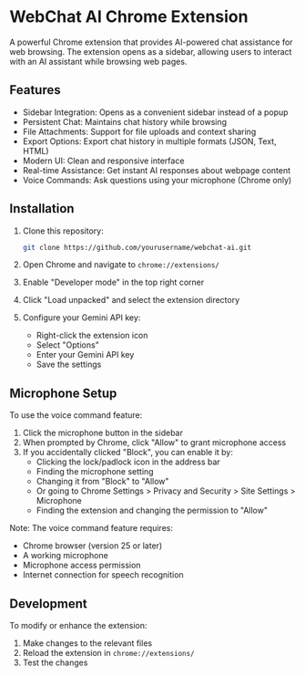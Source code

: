 # WebChat AI Chrome Extension

A powerful Chrome extension that provides AI-powered chat assistance for web browsing. The extension opens as a sidebar, allowing users to interact with an AI assistant while browsing web pages.

## Features

- Sidebar Integration: Opens as a convenient sidebar instead of a popup
-  Persistent Chat: Maintains chat history while browsing
-  File Attachments: Support for file uploads and context sharing
-  Export Options: Export chat history in multiple formats (JSON, Text, HTML)
-  Modern UI: Clean and responsive interface
-  Real-time Assistance: Get instant AI responses about webpage content
-  Voice Commands: Ask questions using your microphone (Chrome only)

## Installation

1. Clone this repository:
   ```bash
   git clone https://github.com/yourusername/webchat-ai.git
   ```

2. Open Chrome and navigate to `chrome://extensions/`

3. Enable "Developer mode" in the top right corner

4. Click "Load unpacked" and select the extension directory

5. Configure your Gemini API key:
   - Right-click the extension icon
   - Select "Options"
   - Enter your Gemini API key
   - Save the settings

## Microphone Setup

To use the voice command feature:

1. Click the microphone button in the sidebar
2. When prompted by Chrome, click "Allow" to grant microphone access
3. If you accidentally clicked "Block", you can enable it by:
   - Clicking the lock/padlock icon in the address bar
   - Finding the microphone setting
   - Changing it from "Block" to "Allow"
   - Or going to Chrome Settings > Privacy and Security > Site Settings > Microphone
   - Finding the extension and changing the permission to "Allow"

Note: The voice command feature requires:
- Chrome browser (version 25 or later)
- A working microphone
- Microphone access permission
- Internet connection for speech recognition


## Development

To modify or enhance the extension:

1. Make changes to the relevant files
2. Reload the extension in `chrome://extensions/`
3. Test the changes


